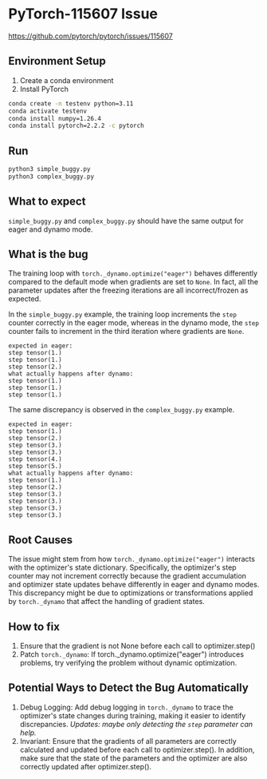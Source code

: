 # PyTorch-115607 Issue

https://github.com/pytorch/pytorch/issues/115607

## Environment Setup

1. Create a conda environment
2. Install PyTorch

```bash
conda create -n testenv python=3.11
conda activate testenv
conda install numpy=1.26.4
conda install pytorch=2.2.2 -c pytorch
```

## Run

```bash
python3 simple_buggy.py
python3 complex_buggy.py
```

## What to expect

`simple_buggy.py` and `complex_buggy.py` should have the same output for eager and dynamo mode.

## What is the bug

The training loop with `torch._dynamo.optimize("eager")` behaves differently compared to the default mode when gradients are set to `None`. In fact, all the parameter updates after the freezing iterations are all incorrect/frozen as expected.

In the `simple_buggy.py` example, the training loop increments the `step` counter correctly in the eager mode, whereas in the dynamo mode, the `step` counter fails to increment in the third iteration where gradients are `None`.
```
expected in eager:
step tensor(1.)
step tensor(1.)
step tensor(2.)
what actually happens after dynamo:
step tensor(1.)
step tensor(1.)
step tensor(1.)
```

The same discrepancy is observed in the `complex_buggy.py` example.
```
expected in eager:
step tensor(1.)
step tensor(2.)
step tensor(3.)
step tensor(3.)
step tensor(4.)
step tensor(5.)
what actually happens after dynamo:
step tensor(1.)
step tensor(2.)
step tensor(3.)
step tensor(3.)
step tensor(3.)
step tensor(3.)
```

## Root Causes

The issue might stem from how `torch._dynamo.optimize("eager")` interacts with the optimizer's state dictionary. Specifically, the optimizer's step counter may not increment correctly because the gradient accumulation and optimizer state updates behave differently in eager and dynamo modes. This discrepancy might be due to optimizations or transformations applied by `torch._dynamo` that affect the handling of gradient states.

## How to fix

1. Ensure that the gradient is not None before each call to optimizer.step()
2. Patch `torch._dynamo`: If torch._dynamo.optimize("eager") introduces problems, try verifying the problem without dynamic optimization.

## Potential Ways to Detect the Bug Automatically

1. Debug Logging: Add debug logging in `torch._dynamo` to trace the optimizer's state changes during training, making it easier to identify discrepancies. *Updates: maybe only detecting the `step` parameter can help.*
2. Invariant: Ensure that the gradients of all parameters are correctly calculated and updated before each call to optimizer.step(). In addition, make sure that the state of the parameters and the optimizer are also correctly updated after optimizer.step().
